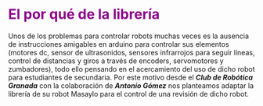 # <FONT COLOR=#8B008B>El por qué de la librería</font>
Unos de los problemas para controlar robots muchas veces es la ausencia de instrucciones amigables en arduino para controlar sus elementos (motores dc, sensor de ultrasonidos, sensores infrarrojos para seguir líneas, control de distancias y giros a través de encoders, servomotores y zumbadores), todo ello pensando en el acercamiento del uso de dicho robot para estudiantes de secundaria. Por este motivo desde el ***Club de Robótica Granada*** con la colaboración de ***Antonio Gómez*** nos planteamos adaptar la librería de su robot Masaylo para el control de una revisión de dicho robot.

